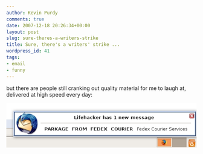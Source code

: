 ```yaml
---
author: Kevin Purdy
comments: true
date: 2007-12-18 20:26:34+00:00
layout: post
slug: sure-theres-a-writers-strike
title: Sure, there's a writers' strike ...
wordpress_id: 41
tags:
- email
- funny
---
```


but there are people still cranking out quality material for me to laugh at, delivered at high speed every day:

![too_easy.jpg](/assets/uploads/2007/12/too_easy1.jpg)
